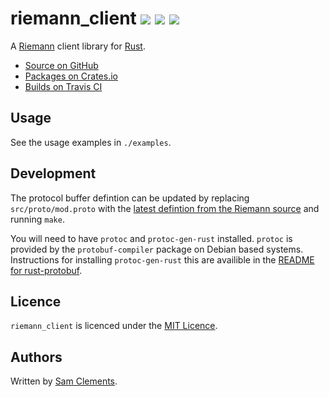 # riemann_client [![](https://img.shields.io/github/tag/borntyping/rust-riemann_client.svg)](https://github.com/borntyping/rust-riemann_client/tags) [![](https://img.shields.io/travis/borntyping/rust-riemann_client.svg)](https://travis-ci.org/borntyping/rust-riemann_client) [![](https://img.shields.io/github/issues/borntyping/rust-riemann_client.svg)](https://github.com/borntyping/rust-riemann_client/issues)

A [Riemann](http://riemann.io/) client library for [Rust](http://www.rust-lang.org/).

* [Source on GitHub](https://github.com/borntyping/rust-riemann_client)
* [Packages on Crates.io](https://crates.io/crates/riemann_client)
* [Builds on Travis CI](https://travis-ci.org/borntyping/rust-riemann_client)

Usage
-----

See the usage examples in `./examples`.

Development
-----------

The protocol buffer defintion can be updated by replacing `src/proto/mod.proto` with the [latest defintion from the Riemann source](https://raw.githubusercontent.com/aphyr/riemann-java-client/master/src/main/proto/riemann/proto.proto) and running `make`.

You will need to have `protoc` and `protoc-gen-rust` installed. `protoc` is provided by the `protobuf-compiler` package on Debian based systems. Instructions for installing `protoc-gen-rust` this are availible in the [README for rust-protobuf](https://github.com/stepancheg/rust-protobuf).

Licence
-------

`riemann_client` is licenced under the [MIT Licence](http://opensource.org/licenses/MIT).

Authors
-------

Written by [Sam Clements](sam@borntyping.co.uk).

